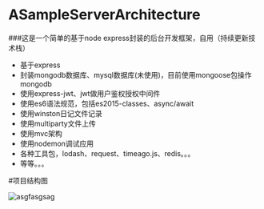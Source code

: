 # ASampleServerArchitecture



###这是一个简单的基于node express封装的后台开发框架，自用（持续更新技术栈）


   * 基于express
   * 封装mongodb数据库、mysql数据库(未使用)，目前使用mongoose包操作mongodb
   * 使用express-jwt、jwt做用户鉴权授权中间件
   * 使用es6语法规范，包括es2015-classes、async/await
   * 使用winston日记文件记录
   * 使用multiparty文件上传
   * 使用mvc架构
   * 使用nodemon调试应用
   * 各种工具包，lodash、request、timeago.js、redis。。。
   * 等等。。。




#项目结构图

![asgfasgsag](http://chuantu.biz/t6/16/1503397486x1885210076.png)
